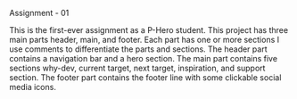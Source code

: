 Assignment - 01

This is the first-ever assignment as a P-Hero student. 
This project has three main parts header, main, and footer. Each part has one or more sections I use comments to differentiate the parts and sections.
The header part contains a navigation bar and a hero section.
The main part contains five sections why-dev, current target, next target, inspiration, and support section. 
The footer part contains the footer line with some clickable social media icons.
